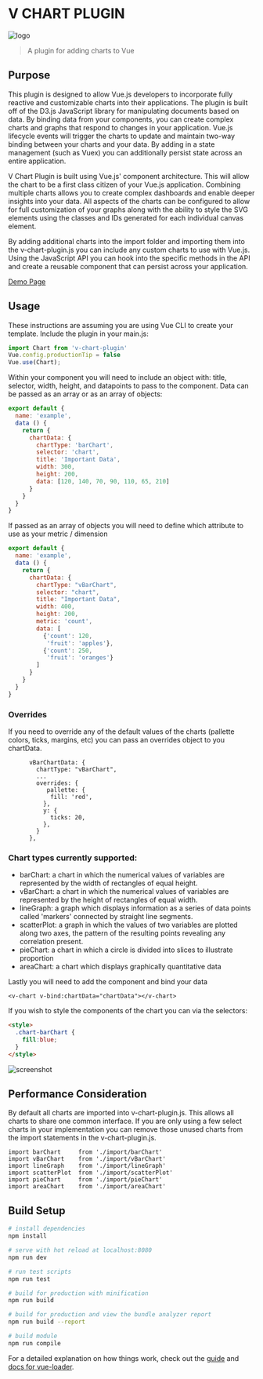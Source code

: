 # V CHART PLUGIN
![logo](https://user-images.githubusercontent.com/5210420/46899802-2d7db800-ce66-11e8-896c-115ce3dcfb98.png)
> A plugin for adding charts to Vue

## Purpose

This plugin is designed to allow Vue.js developers to incorporate fully reactive and customizable charts into their applications.  The plugin is built off of the D3.js JavaScript library for manipulating documents based on data.  By binding data from your components, you can create complex charts and graphs that respond to changes in your application.  Vue.js lifecycle events will trigger the charts to update and maintain two-way binding between your charts and your data.  By adding in a state management (such as Vuex) you can additionally persist state across an entire application.

V Chart Plugin is built using Vue.js' component architecture.  This will allow the chart to be a first class citizen of your Vue.js application.  Combining multiple charts allows you to create complex dashboards and enable deeper insights into your data.  All aspects of the charts can be configured to allow for full customization of your graphs along with the ability to style the SVG elements using the classes and IDs generated for each individual canvas element.  

By adding additional charts into the import folder and importing them into the v-chart-plugin.js you can include any custom charts to use with Vue.js.  Using the JavaScript API you can hook into the specific methods in the API and create a reusable component that can persist across your application.

[Demo Page](https://resurgencewebdesign.com/v-chart-plugin-demo/)

## Usage

These instructions are assuming you are using Vue CLI to create your template.  Include the plugin in your main.js:

```JavaScript
import Chart from 'v-chart-plugin'
Vue.config.productionTip = false
Vue.use(Chart);
```

Within your component you will need to include an object with: title, selector, width, height, and datapoints to pass to the component.  Data can be passed as an array or as an array of objects:

```JavaScript
export default {
  name: 'example',
  data () {
    return {
      chartData: {
        chartType: 'barChart',
        selector: 'chart',
        title: 'Important Data',
        width: 300,
        height: 200,
        data: [120, 140, 70, 90, 110, 65, 210]      
      }
    }
  }
}
```

If passed as an array of objects you will need to define which attribute to use as your metric / dimension

```JavaScript
export default {
  name: 'example',
  data () {
    return {
      chartData: {
        chartType: "vBarChart",
        selector: "chart",
        title: "Important Data",
        width: 400,
        height: 200,
        metric: 'count',
        data: [
          {'count': 120,
           'fruit': 'apples'}, 
          {'count': 250,
           'fruit': 'oranges'}
        ]
      }
    }
  }
}
```

### Overrides
If you need to override any of the default values of the charts (pallette colors, ticks, margins, etc) you can pass an overrides object to you chartData.

```
      vBarChartData: {
        chartType: "vBarChart",
        ...   
        overrides: {
           pallette: {
            fill: 'red',
          },
          y: {
            ticks: 20,
          },
        }
      },
```

### Chart types currently supported:
* barChart: a chart in which the numerical values of variables are represented by the width of rectangles of equal height.
* vBarChart: a chart in which the numerical values of variables are represented by the height of rectangles of equal width.
* lineGraph: a graph which displays information as a series of data points called 'markers' connected by straight line segments. 
* scatterPlot: a graph in which the values of two variables are plotted along two axes, the pattern of the resulting points revealing any correlation present.
* pieChart: a chart in which a circle is divided into slices to illustrate proportion
* areaChart: a chart which displays graphically quantitative data

Lastly you will need to add the component and bind your data

```
<v-chart v-bind:chartData="chartData"></v-chart>
```

If you wish to style the components of the chart you can via the selectors:

```html
<style>
  .chart-barChart {
    fill:blue;
  }
</style>
```
![screenshot](https://user-images.githubusercontent.com/5210420/47540328-a3d8dc00-d8a2-11e8-9948-3f878e01109f.gif)


## Performance Consideration

By default all charts are imported into v-chart-plugin.js.  This allows all charts to share one common interface.  If you are only using a few select charts in your implementation you can remove those unused charts from the import statements in the v-chart-plugin.js.  

```
import barChart     from './import/barChart' 
import vBarChart    from './import/vBarChart'
import lineGraph    from './import/lineGraph'
import scatterPlot  from './import/scatterPlot'
import pieChart     from './import/pieChart'
import areaChart    from './import/areaChart'
```

## Build Setup

``` bash
# install dependencies
npm install

# serve with hot reload at localhost:8080
npm run dev

# run test scripts
npm run test

# build for production with minification
npm run build

# build for production and view the bundle analyzer report
npm run build --report

# build module
npm run compile

```

For a detailed explanation on how things work, check out the [guide](http://vuejs-templates.github.io/webpack/) and [docs for vue-loader](http://vuejs.github.io/vue-loader).
